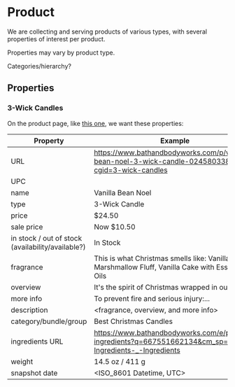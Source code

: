 # Product

We are collecting and serving products of various types, with several properties of interest per product.

Properties may vary by product type.

Categories/hierarchy?

## Properties

### 3-Wick Candles

On the product page, like [this one](../resources/example_product_page_3_wick_candle.html), we want these properties:

| Property | Example | Selector |
| --- | --- | --- |
| URL | https://www.bathandbodyworks.com/p/vanilla-bean-noel-3-wick-candle-024580338.html?cgid=3-wick-candles | N/A |
| UPC | | |
| name | Vanilla Bean Noel | |
| type | 3-Wick Candle | |
| price | $24.50 | |
| sale price | Now $10.50 | |
| in stock / out of stock (availability/available?) | In Stock | |
| fragrance | This is what Christmas smells like: Vanilla Bean, Marshmallow Fluff, Vanilla Cake with Essential Oils | |
| overview | It's the spirit of Christmas wrapped in our cozy... | |
| more info | To prevent fire and serious injury:... | |
| description | <fragrance, overview, and more info> | |
| category/bundle/group | Best Christmas Candles | |
| ingredients URL | https://www.bathandbodyworks.com/e/product-ingredients?q=667551662134&cm_sp=PDP-_-Ingredients-_-Ingredients | |
| weight | 14.5 oz / 411 g | |
| snapshot date | <ISO_8601 Datetime, UTC> | |